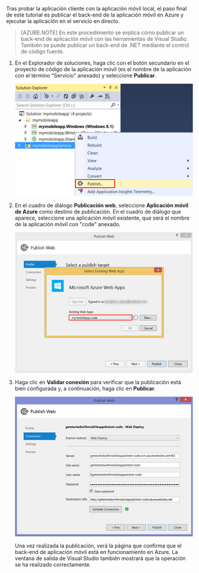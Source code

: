 ﻿Tras probar la aplicación cliente con la aplicación móvil local, el paso final de este tutorial es publicar el back-end de la aplicación móvil en Azure y ejecutar la aplicación en el servicio en directo.

> [AZURE.NOTE] En este procedimiento se explica cómo publicar un back-end de aplicación móvil con las herramientas de Visual Studio. También se puede publicar un back-end de .NET mediante el control de código fuente.

1. En el Explorador de soluciones, haga clic con el botón secundario en el proyecto de código de la aplicación móvil (es el nombre de la aplicación con el término "Servicio" anexado) y seleccione **Publicar**. 

	![Select publish on the app code project](./media/app-service-mobile-dotnet-backend-publish-service-preview/dotnet-project-publish.png)

2. En el cuadro de diálogo **Publicación web**, seleccione **Aplicación móvil de Azure** como destino de publicación. En el cuadro de diálogo que aparece, seleccione una aplicación móvil existente, que será el nombre de la aplicación móvil con "code" anexado.

    ![Select an existing web app to publish to](./media/app-service-mobile-dotnet-backend-publish-service-preview/mobile-quickstart-publish-select-service.png)

3. Haga clic en **Validar conexión** para verificar que la publicación está bien configurada y, a continuación, haga clic en **Publicar**.

	![Publish settings wizard final page](./media/app-service-mobile-dotnet-backend-publish-service-preview/dotnet-publish-settings.png)

   Una vez realizada la publicación, verá la página que confirma que el back-end de aplicación móvil está en funcionamiento en Azure. La ventana de salida de Visual Studio también mostrará que la operación se ha realizado correctamente.

<!--HONumber=49-->